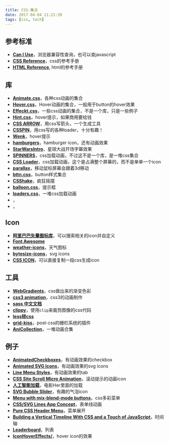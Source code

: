 ```yaml
---
title: CSS-集合
date: 2017-04-04 11:21:20
tags: [css, tech]
---
```


## 参考标准
* **[Can I Use](http://caniuse.com/)**，浏览器兼容性查询，也可以查javascript
* **[CSS Reference](http://cssreference.io/)**，css的参考手册
* **[HTML Reference](http://htmlreference.io/)**, html的参考手册

## 库
* **[Animate.css](https://daneden.github.io/animate.css/)**，各种css动画的集合
* **[Hover.css](http://ianlunn.github.io/Hover/)**，Hover动画的集合，一般用于button的hover效果
* **[Effeckt.css](http://h5bp.github.io/Effeckt.css/)**，一些css动画的集合，不是一个库，只是一些例子
* **[Hint.css](https://kushagragour.in/lab/hint/)**，hover提示，如果商用要给钱
* **[CSS ARROW](http://www.cssarrowplease.com/)**，用css写箭头，一个生成工具
* **[CSSPIN](https://webkul.github.io/csspin/)**，用css写的各种loader，十分有趣！
* **[Wenk](https://tiaanduplessis.github.io/wenk/)**，hover提示
* **[hamburgers](https://jonsuh.com/hamburgers/)**，hamburger icon，还有动画效果
* **[StarWarsIntro](https://polarnotion.github.io/starwarsintro/)**，星球大战开场字幕效果
* **[SPINNERS](https://boguz.github.io/Spinners/)**，css加载动画，不过这不是一个库，是一堆css集合
* **[CSS Loader](http://www.raphaelfabeni.com.br/css-loader/)**，css加载动画，这个是占满整个屏幕的，而不是单单一个icon
* **[parallax](https://picturepan2.github.io/spectre/experimentals.html#parallax)**，移动鼠标屏幕会跟着3d移动
* **[bttn.css](http://bttn.surge.sh/)**，button样式集合
* **[CSShake](https://elrumordelaluz.github.io/csshake/)**，疯狂摇摆
* **[balloon.css](https://kazzkiq.github.io/balloon.css/)**，提示框
* **[loaders.css](https://connoratherton.com/loaders)**，一堆css加载动画
* **[]()**，
* **[]()**，

## Icon
* **[阿里巴巴矢量图标库](http://www.iconfont.cn/plus)**，可以搜索相关的icon并自定义
* **[Font Awesome](http://www.thinkcmf.com/font/)**
* **[weather-icons](https://erikflowers.github.io/weather-icons/)**，天气图标
* **[bytesize-icons](http://danklammer.com/bytesize-icons/)**，svg icons
* **[CSS ICON](http://cssicon.space/#/icon/profile)**，可以直接复制一段css生成icon

## 工具
* **[WebGradients](https://webgradients.com/)**，css做出来的渐变色彩
* **[css3 animation](http://isux.tencent.com/css3/tools.html)**，css3的动画制作
* **[sass 中文文档](http://www.css88.com/doc/sass/)**
* **[clippy](http://bennettfeely.com/clippy/)**，使用`clip`来裁剪图像的css代码
* **[less转css](https://1024tools.com/less)**
* **[grid-kiss](https://github.com/sylvainpolletvillard/postcss-grid-kiss)**，post-css的栅栏系统的插件
* **[AniCollection](http://anicollection.github.io/#/)**，一堆动画合集

## 例子
* **[AnimatedCheckboxes](https://tympanus.net/Development/AnimatedCheckboxes/)**，有动画效果的checkbox
* **[Animated SVG Icons](https://tympanus.net/Development/AnimatedSVGIcons/)**，有动画效果的svg icons
* **[Line Menu Styles](https://tympanus.net/Development/LineMenuStyles/)**，有动画效果的tab
* **[CSS Site Scroll Micro Animation](http://codepen.io/hexagoncircle/pen/akWOdE)**，滚动提示的动画icon
* **[人工智能加载](http://codepen.io/psyonline/pen/yayYWg)**，电影Her里面的加载
* **[SVG Bubble Slider](http://codepen.io/chrisgannon/pen/GZNgLw)**，有趣的气泡icon
* **[Menu with mix-blend-mode buttons](http://codepen.io/bennettfeely/pen/wWVZAW)**，css多彩菜单
* **[CSS/SVG Lines App Concept](http://codepen.io/davidkpiano/pen/zqNJRY)**，表单线动画
* **[Pure CSS Header Menu](http://codepen.io/suez/pen/gPRjBo)**，菜单展开
* **[Building a Vertical Timeline With CSS and a Touch of JavaScript](http://codepen.io/tutsplus/pen/QNeJgR)**，时间轴
* **[Leaderboard](http://codepen.io/supah/pen/WwrJpw)**，列表
* **[IconHoverEffects/](https://tympanus.net/Development/IconHoverEffects/)**，hover icon的效果
